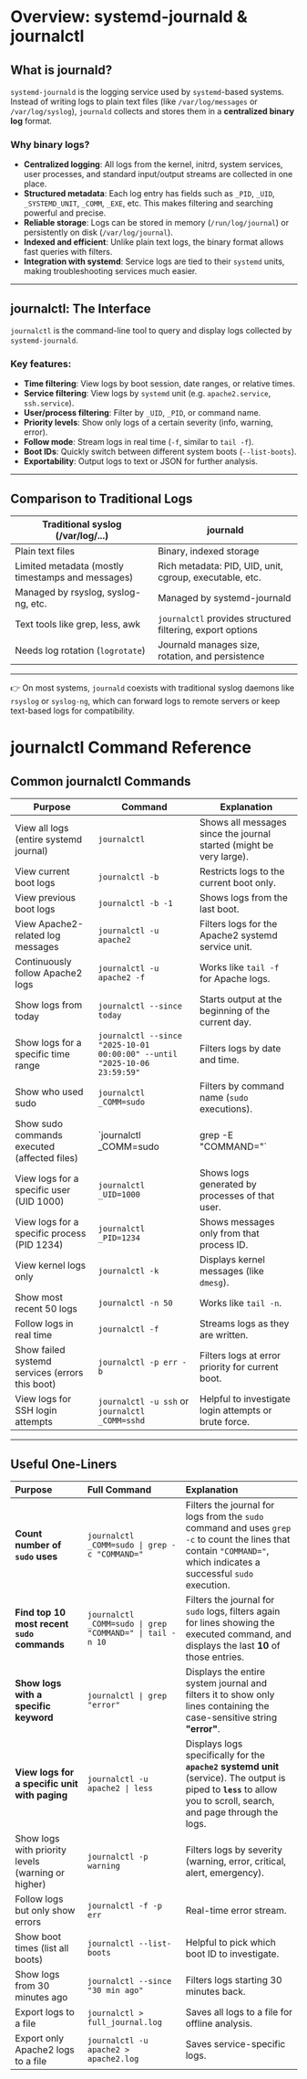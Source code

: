 # Overview: systemd-journald & journalctl

## What is journald?
`systemd-journald` is the logging service used by `systemd`-based systems.  
Instead of writing logs to plain text files (like `/var/log/messages` or `/var/log/syslog`), `journald` collects and stores them in a **centralized binary log** format.

### Why binary logs?
- **Centralized logging**: All logs from the kernel, initrd, system services, user processes, and standard input/output streams are collected in one place.
- **Structured metadata**: Each log entry has fields such as `_PID`, `_UID`, `_SYSTEMD_UNIT`, `_COMM`, `_EXE`, etc. This makes filtering and searching powerful and precise.
- **Reliable storage**: Logs can be stored in memory (`/run/log/journal`) or persistently on disk (`/var/log/journal`).
- **Indexed and efficient**: Unlike plain text logs, the binary format allows fast queries with filters.
- **Integration with systemd**: Service logs are tied to their `systemd` units, making troubleshooting services much easier.

---

## journalctl: The Interface  
`journalctl` is the command-line tool to query and display logs collected by `systemd-journald`.  

### Key features:
- **Time filtering**: View logs by boot session, date ranges, or relative times.
- **Service filtering**: View logs by `systemd` unit (e.g. `apache2.service`, `ssh.service`).
- **User/process filtering**: Filter by `_UID`, `_PID`, or command name.
- **Priority levels**: Show only logs of a certain severity (info, warning, error).
- **Follow mode**: Stream logs in real time (`-f`, similar to `tail -f`).
- **Boot IDs**: Quickly switch between different system boots (`--list-boots`).
- **Exportability**: Output logs to text or JSON for further analysis.

---

## Comparison to Traditional Logs  

| Traditional syslog (/var/log/...) | journald |
|-----------------------------------|-----------|
| Plain text files | Binary, indexed storage |
| Limited metadata (mostly timestamps and messages) | Rich metadata: PID, UID, unit, cgroup, executable, etc. |
| Managed by rsyslog, syslog-ng, etc. | Managed by systemd-journald |
| Text tools like grep, less, awk | `journalctl` provides structured filtering, export options |
| Needs log rotation (`logrotate`) | Journald manages size, rotation, and persistence |


---

👉 On most systems, `journald` coexists with traditional syslog daemons like `rsyslog` or `syslog-ng`, which can forward logs to remote servers or keep text-based logs for compatibility.

# journalctl Command Reference

## Common journalctl Commands

| Purpose | Command | Explanation |
|---------|---------|-------------|
| View all logs (entire systemd journal) | `journalctl` | Shows all messages since the journal started (might be very large). |
| View current boot logs | `journalctl -b` | Restricts logs to the current boot only. |
| View previous boot logs | `journalctl -b -1` | Shows logs from the last boot. |
| View Apache2-related log messages | `journalctl -u apache2` | Filters logs for the Apache2 systemd service unit. |
| Continuously follow Apache2 logs | `journalctl -u apache2 -f` | Works like `tail -f` for Apache logs. |
| Show logs from today | `journalctl --since today` | Starts output at the beginning of the current day. |
| Show logs for a specific time range | `journalctl --since "2025-10-01 00:00:00" --until "2025-10-06 23:59:59"` | Filters logs by date and time. |
| Show who used sudo | `journalctl _COMM=sudo` | Filters by command name (`sudo` executions). |
| Show sudo commands executed (affected files) | `journalctl _COMM=sudo | grep -E "COMMAND="` | Displays sudo commands executed, useful to see which files were targeted. |
| View logs for a specific user (UID 1000) | `journalctl _UID=1000` | Shows logs generated by processes of that user. |
| View logs for a specific process (PID 1234) | `journalctl _PID=1234` | Shows messages only from that process ID. |
| View kernel logs only | `journalctl -k` | Displays kernel messages (like `dmesg`). |
| Show most recent 50 logs | `journalctl -n 50` | Works like `tail -n`. |
| Follow logs in real time | `journalctl -f` | Streams logs as they are written. |
| Show failed systemd services (errors this boot) | `journalctl -p err -b` | Filters logs at error priority for current boot. |
| View logs for SSH login attempts | `journalctl -u ssh` or `journalctl _COMM=sshd` | Helpful to investigate login attempts or brute force. |

---

## Useful One-Liners

| Purpose | Full Command | Explanation |
| :--- | :--- | :--- |
| **Count number of `sudo` uses** | `journalctl _COMM=sudo \| grep -c "COMMAND="` | Filters the journal for logs from the `sudo` command and uses `grep -c` to count the lines that contain `"COMMAND="`, which indicates a successful `sudo` execution. |
| **Find top 10 most recent `sudo` commands** | `journalctl _COMM=sudo \| grep "COMMAND=" \| tail -n 10` | Filters the journal for `sudo` logs, filters again for lines showing the executed command, and displays the last **10** of those entries. |
| **Show logs with a specific keyword** | `journalctl \| grep "error"` | Displays the entire system journal and filters it to show only lines containing the case-sensitive string **"error"**. |
| **View logs for a specific unit with paging** | `journalctl -u apache2 \| less` | Displays logs specifically for the **`apache2` systemd unit** (service). The output is piped to **`less`** to allow you to scroll, search, and page through the logs. || View logs for a specific unit with paging | `journalctl -u apache2 | less` | Easier navigation with `less`. |
| Show logs with priority levels (warning or higher) | `journalctl -p warning` | Filters logs by severity (warning, error, critical, alert, emergency). |
| Follow logs but only show errors | `journalctl -f -p err` | Real-time error stream. |
| Show boot times (list all boots) | `journalctl --list-boots` | Helpful to pick which boot ID to investigate. |
| Show logs from 30 minutes ago | `journalctl --since "30 min ago"` | Filters logs starting 30 minutes back. |
| Export logs to a file | `journalctl > full_journal.log` | Saves all logs to a file for offline analysis. |
| Export only Apache2 logs to a file | `journalctl -u apache2 > apache2.log` | Saves service-specific logs. |
